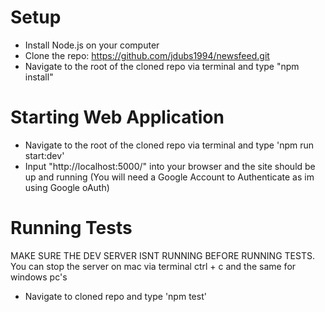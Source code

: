 # Setup

  - Install Node.js on your computer
  - Clone the repo: https://github.com/jdubs1994/newsfeed.git
  - Navigate to the root of the cloned repo via terminal and type "npm install"
 
# Starting Web Application
  - Navigate to the root of the cloned repo via terminal and type 'npm run start:dev'
  - Input "http://localhost:5000/" into your browser and the site should be up and running (You will need a Google Account to Authenticate as im using Google oAuth)


# Running Tests
MAKE SURE THE DEV SERVER ISNT RUNNING BEFORE RUNNING TESTS.
You can stop the server on mac via terminal ctrl + c and the same for windows pc's

- Navigate to cloned repo and type 'npm test'
